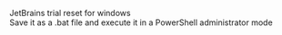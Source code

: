 JetBrains trial reset for windows <br />
Save it as a .bat file and execute it in a PowerShell administrator mode 
